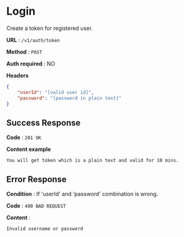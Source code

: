 # Login

Create a token for registered user.

**URL** : `/v1/auth/token`

**Method** : `POST`

**Auth required** : NO

**Headers**

```json
{
    "userId": "[valid user id]",
    "password": "[password in plain text]"
}
```

## Success Response

**Code** : `201 OK`

**Content example**

```data
You will get token which is a plain text and valid for 10 mins.
```

## Error Response

**Condition** : If 'userId' and 'password' combination is wrong.

**Code** : `400 BAD REQUEST`

**Content** :

```Data
Invalid username or password
```

